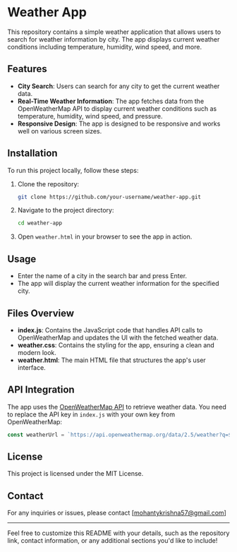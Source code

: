 # Weather App

This repository contains a simple weather application that allows users to search for weather information by city. The app displays current weather conditions including temperature, humidity, wind speed, and more.

## Features

- **City Search**: Users can search for any city to get the current weather data.
- **Real-Time Weather Information**: The app fetches data from the OpenWeatherMap API to display current weather conditions such as temperature, humidity, wind speed, and pressure.
- **Responsive Design**: The app is designed to be responsive and works well on various screen sizes.

## Installation

To run this project locally, follow these steps:

1. Clone the repository:
   ```bash
   git clone https://github.com/your-username/weather-app.git
   ```
2. Navigate to the project directory:
   ```bash
   cd weather-app
   ```
3. Open `weather.html` in your browser to see the app in action.

## Usage

- Enter the name of a city in the search bar and press Enter.
- The app will display the current weather information for the specified city.

## Files Overview

- **index.js**: Contains the JavaScript code that handles API calls to OpenWeatherMap and updates the UI with the fetched weather data.
- **weather.css**: Contains the styling for the app, ensuring a clean and modern look.
- **weather.html**: The main HTML file that structures the app's user interface.

## API Integration

The app uses the [OpenWeatherMap API](https://openweathermap.org/api) to retrieve weather data. You need to replace the API key in `index.js` with your own key from OpenWeatherMap:

```javascript
const weatherUrl = `https://api.openweathermap.org/data/2.5/weather?q=${city}&appid=YOUR_API_KEY`;
```

## License

This project is licensed under the MIT License.

## Contact

For any inquiries or issues, please contact [mohantykrishna57@gmail.com]

---

Feel free to customize this README with your details, such as the repository link, contact information, or any additional sections you'd like to include!
